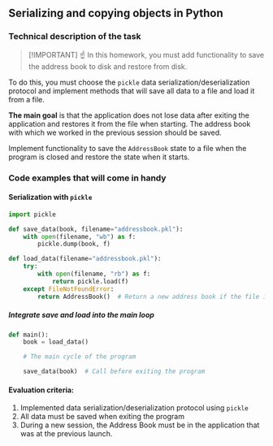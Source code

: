 ## Serializing and copying objects in Python

### Technical description of the task

> [!IMPORTANT] ☝ In this homework, you must add functionality to save the address book to disk and restore from disk.

To do this, you must choose the `pickle` data serialization/deserialization protocol and implement methods that will save all data to a file and load it from a file.

**The main goal** is that the application does not lose data after exiting the application and restores it from the file when starting. The address book with which we worked in the previous session should be saved.

Implement functionality to save the `AddressBook` state to a file when the program is closed and restore the state when it starts.

### Code examples that will come in handy

#### Serialization with `pickle`

```python
import pickle

def save_data(book, filename="addressbook.pkl"):
    with open(filename, "wb") as f:
        pickle.dump(book, f)

def load_data(filename="addressbook.pkl"):
    try:
        with open(filename, "rb") as f:
            return pickle.load(f)
    except FileNotFoundError:
        return AddressBook()  # Return a new address book if the file is not found

```

##### Integrate save and load into the main loop

```python
def main():
    book = load_data()

    # The main cycle of the program

    save_data(book)  # Call before exiting the program
```

#### Evaluation criteria:

1. Implemented data serialization/deserialization protocol using `pickle`
2. All data must be saved when exiting the program
3. During a new session, the Address Book must be in the application that was at the previous launch.